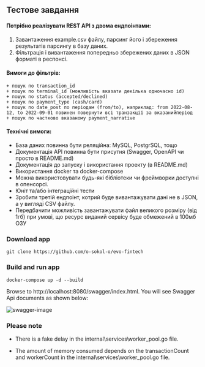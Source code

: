 ## Тестове завдання

#### Потрібно реалізувати REST API з двома ендпоінтами:
1. Завантаження example.csv файлу, парсинг його і збереження результатів парсингу в базу даних. 
2. Фільтрація і вивантаження попередньо збережених даних в JSON форматі в респонсі.
#### Вимоги до фільтрів:
    + пошук по transaction_id
    + пошук по terminal_id (можливість вказати декілька одночасно id)
    + пошук по status (accepted/declined)
    + пошук по payment_type (cash/card)
    + пошук по date_post по періодам (from/to), наприклад: from 2022-08-12, to 2022-09-01 повинен повернути всі транзакції за вказанийперіод
    + пошук по частково вказаному payment_narrative

#### Технічні вимоги:
- База даних повинна бути реляційна: MySQL, PostgrSQL, тощо
- Документація API повинна бути присутня (Swagger, OpenAPI чи просто в README.md)
- Документація до запуску і використання проекту (в README.md)
- Використання docker та docker-compose
- Можна використовувати будь-які бібліотеки чи фреймворки доступні в опенсорсі.
- Юніт та/або інтеграційні тести
- Зробити третій ендпоінт, котрий буде вивантажувати дані не в JSON, а у вигляді CSV файлу.
- Передбачити можливість завантажувати файл великого розміру (від 1гб) при умові, що ресурс виданий сервісу буде обмежений в 100мб ОЗУ


### Download app
```shell
git clone https://github.com/o-sokol-o/evo-fintech
```

### Build and run app
```shell
docker-compose up -d --build
```

Browse to http://localhost:8080/swagger/index.html. 
You will see Swagger Api documents as shown below:

![swagger-image](../main/assets/swagger-image.png)


### Please note
- There is a fake delay in the internal\services\worker_pool.go file.

- The amount of memory consumed depends on the transactionCount and workerCount in the internal\services\worker_pool.go file.

